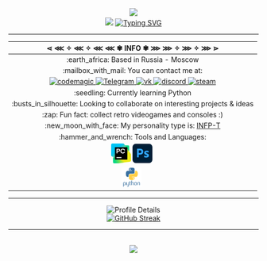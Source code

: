 <!--header_gif_greeting-->

<div id="header" align="center">
  <img src="https://media3.giphy.com/media/v1.Y2lkPTc5MGI3NjExeXV6ajFwaDF3MDJicDg1NXdvZmduZmw3anYyN2NtZHp1c3BuMXY1eSZlcD12MV9pbnRlcm5hbF9naWZfYnlfaWQmY3Q9Zw/fdOA43sHFE6Pu/giphy.gif" width="700"/>
</div>
<div align="center">  
  <img src="https://cdn3.emoji.gg/emojis/6435-cursor.gif" width="40"/> <a href="https://git.io/typing-svg"><img src="https://readme-typing-svg.herokuapp.com?font=Silkscreen&size=27&duration=3500&pause=1000&color=923AF7&center=true&vCenter=true&width=660&lines=Hi!++I'm+Anna.++Nice+to+meet+you+here+%3A)" alt="Typing SVG" /></a>
</div>

----------------------
<!--info_about_me-->

<div align="center">
  <table>
    <thead>
      <tr>
        <th align="center">⋖ ⋘ ✧ ⋘ ✧ ⋘ ⋘ ✾ INFO ✾ ⋙ ⋙ ✧ ⋙ ✧ ⋙ ⋗</th>
      </tr>
    </thead>
    <tbody>
      <tr>
        <td align="center">:earth_africa: Based in Russia - Moscow</td>
      </tr>
      <tr>
        <td align="center">:mailbox_with_mail: You can contact me at:</td>
      </tr>
      <tr>
        <td align="center"><a href="mailto:kurai@vk.com">
          <img src="https://img.shields.io/badge/kurai@vk.com-darkslategray?style=for-the-badge&logo=codemagic&logoColor=white" height="25" alt="codemagic" />
        </a>
        <a href="https://t.me/Kurai13">
          <img src="https://img.shields.io/badge/Telegram-deepskyblue?style=for-the-badge&logo=telegram&logoColor=white" height="25" alt="Telegram" />
        </a>
        <a href="https://m.vk.com/kurai">
          <img src="https://img.shields.io/badge/VK-dodgerblue?style=for-the-badge&logo=vk&logoColor=white" height="25" alt="vk" />
        </a>
          <a href="https://discord.com/users/_kurai_">
          <img src="https://img.shields.io/badge/DISCORD-darkslateblue?style=for-the-badge&logo=discord&logoColor=white" height="25" alt="discord" />
        </a>
          <a href="https://steamcommunity.com/id/kurai_gaming/">
          <img src="https://img.shields.io/badge/STEAM-black?style=for-the-badge&logo=steam&logoColor=white" height="25" alt="steam" />
        </a></td>
      </tr>
      <tr>
        <td align="center">:seedling: Currently learning Python</td>
      </tr>
      <tr>
        <td align="center">:busts_in_silhouette: Looking to collaborate on interesting projects & ideas</td>
      </tr>
      <tr>
        <td align="center">:zap: Fun fact: collect retro videogames and consoles :)</td>
      </tr>
      <tr>
        <td align="center">:new_moon_with_face: My personality type is: <a href="https://www.16personalities.com/profiles/e81b0d102cdb7">INFP-T</a></td>
      </tr>
      <tr>
        <td align="center">:hammer_and_wrench: Tools and Languages:</td>
      </tr>
      <tr>
        <td align="center"><img src="https://github.com/devicons/devicon/blob/master/icons/pycharm/pycharm-original.svg" title="Pycharm" alt="Pycharm" width="40" height="40"/> <img src="https://github.com/devicons/devicon/blob/master/icons/photoshop/photoshop-original.svg" title="Photoshop" alt="Photoshop" width="40" height="40"/>&nbsp;</td>
      </tr>
      <tr>
        <td align="center"><img src="https://github.com/devicons/devicon/blob/master/icons/python/python-original-wordmark.svg" title="Python" alt="Python" width="40" height="40"/>&nbsp;</td>
      </tr>
    </tbody>
  </table>
</div>

<!--snake-->

<!--<div align="center">
  
  ![snake gif](https://github.com/Kurai1369/Kurai1369/blob/output/github-snake-dark.svg)
</div>-->

----------------------

<!--Details-->

<div align="center">
  <img src="http://github-profile-summary-cards.vercel.app/api/cards/profile-details?username=Kurai1369&theme=tokyonight" width="700" alt="Profile Details" />
</div>
<!--<div align="center">
  <img src="https://github-readme-stats.vercel.app/api/top-langs?username=Kurai1369&locale=en&hide_title=false&layout=compact&langs_count=5&theme=tokyonight&hide_border=true&order=2" width="365" alt="Top Languages" />
  <img src="http://github-profile-summary-cards.vercel.app/api/cards/stats?username=Kurai1369&theme=tokyonight" width="340" alt="GitHub Stats" />
</div>-->
<div align="center">
  <a href="https://git.io/streak-stats"><img src="https://streak-stats.demolab.com?user=Kurai1369&theme=tokyonight&hide_border=true&date_format=j%20M%5B%20Y%5D&card_width=700" alt="GitHub Streak" /></a>
</div>

----------------------

<!--Bottom-->

<div align="center">
  <a>
    <img src="https://komarev.com/ghpvc/?username=Kurai1369&style=for-the-badge&color=blueviolet" height="25" alt=""/>
  </a>
</div>

<div align="center">
  <img src="https://cdn3.emoji.gg/emojis/PusheenCompute.gif" width="100"/>
</div>

